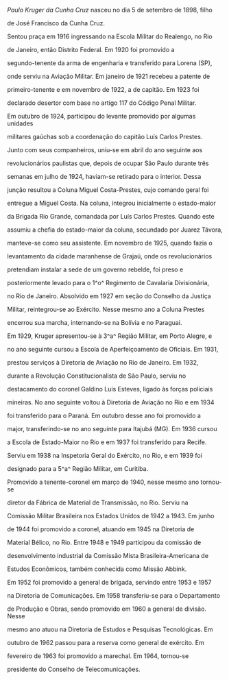 

*Paulo Kruger da Cunha Cruz* nasceu no dia 5 de setembro de 1898, filho

de José Francisco da Cunha Cruz.



Sentou praça em 1916 ingressando na Escola Militar do Realengo, no Rio

de Janeiro, então Distrito Federal. Em 1920 foi promovido a

segundo-tenente da arma de engenharia e transferido para Lorena (SP),

onde serviu na Aviação Militar. Em janeiro de 1921 recebeu a patente de

primeiro-tenente e em novembro de 1922, a de capitão. Em 1923 foi

declarado desertor com base no artigo 117 do Código Penal Militar.



Em outubro de 1924, participou do levante promovido por algumas unidades

militares gaúchas sob a coordenação do capitão Luís Carlos Prestes.

Junto com seus companheiros, uniu-se em abril do ano seguinte aos

revolucionários paulistas que, depois de ocupar São Paulo durante três

semanas em julho de 1924, haviam-se retirado para o interior. Dessa

junção resultou a Coluna Miguel Costa-Prestes, cujo comando geral foi

entregue a Miguel Costa. Na coluna, integrou inicialmente o estado-maior

da Brigada Rio Grande, comandada por Luís Carlos Prestes. Quando este

assumiu a chefia do estado-maior da coluna, secundado por Juarez Távora,

manteve-se como seu assistente. Em novembro de 1925, quando fazia o

levantamento da cidade maranhense de Grajaú, onde os revolucionários

pretendiam instalar a sede de um governo rebelde, foi preso e

posteriormente levado para o 1^o^ Regimento de Cavalaria Divisionária,

no Rio de Janeiro. Absolvido em 1927 em seção do Conselho da Justiça

Militar, reintegrou-se ao Exército. Nesse mesmo ano a Coluna Prestes

encerrou sua marcha, internando-se na Bolívia e no Paraguai.



Em 1929, Kruger apresentou-se à 3^a^ Região Militar, em Porto Alegre, e

no ano seguinte cursou a Escola de Aperfeiçoamento de Oficiais. Em 1931,

prestou serviços à Diretoria de Aviação no Rio de Janeiro. Em 1932,

durante a Revolução Constitucionalista de São Paulo, serviu no

destacamento do coronel Galdino Luís Esteves, ligado às forças policiais

mineiras. No ano seguinte voltou à Diretoria de Aviação no Rio e em 1934

foi transferido para o Paraná. Em outubro desse ano foi promovido a

major, transferindo-se no ano seguinte para Itajubá (MG). Em 1936 cursou

a Escola de Estado-Maior no Rio e em 1937 foi transferido para Recife.

Serviu em 1938 na Inspetoria Geral do Exército, no Rio, e em 1939 foi

designado para a 5^a^ Região Militar, em Curitiba.



Promovido a tenente-coronel em março de 1940, nesse mesmo ano tornou-se

diretor da Fábrica de Material de Transmissão, no Rio. Serviu na

Comissão Militar Brasileira nos Estados Unidos de 1942 a 1943. Em junho

de 1944 foi promovido a coronel, atuando em 1945 na Diretoria de

Material Bélico, no Rio. Entre 1948 e 1949 participou da comissão de

desenvolvimento industrial da Comissão Mista Brasileira-Americana de

Estudos Econômicos, também conhecida como Missão Abbink.



Em 1952 foi promovido a general de brigada, servindo entre 1953 e 1957

na Diretoria de Comunicações. Em 1958 transferiu-se para o Departamento

de Produção e Obras, sendo promovido em 1960 a general de divisão. Nesse

mesmo ano atuou na Diretoria de Estudos e Pesquisas Tecnológicas. Em

outubro de 1962 passou para a reserva como general de exército. Em

fevereiro de 1963 foi promovido a marechal. Em 1964, tornou-se

presidente do Conselho de Telecomunicações.



